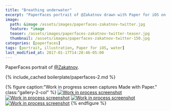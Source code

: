 ```yaml
---
title: "Breathing underwater"
excerpt: "PaperFaces portrait of @Zakatnov drawn with Paper for iOS on an iPad."
image: 
  path: &image /assets/images/paperfaces-zakatnov-twitter.jpg 
  feature: *image
  teaser: /assets/images/paperfaces-zakatnov-twitter-teaser.jpg
  thumbnail: /assets/images/paperfaces-zakatnov-twitter-150.jpg
categories: [paperfaces]
tags: [portrait, illustration, Paper for iOS, water]
last_modified_at: 2017-01-17T14:20:46-05:00
---
```


PaperFaces portrait of [@Zakatnov](https://twitter.com/Zakatnov).

{% include_cached boilerplate/paperfaces-2.md %}

{% figure caption:"Work in progress screen captures Made with Paper." class:"gallery-2-col" %}
[![Work in process screenshot](/assets/images/paperfaces-zakatnov-process-1-600.jpg)](/assets/images/paperfaces-zakatnov-process-1-lg.jpg)
[![Work in process screenshot](/assets/images/paperfaces-zakatnov-process-2-600.jpg)](/assets/images/paperfaces-zakatnov-process-2-lg.jpg)
[![Work in process screenshot](/assets/images/paperfaces-zakatnov-process-3-600.jpg)](/assets/images/paperfaces-zakatnov-process-3-lg.jpg)
[![Work in process screenshot](/assets/images/paperfaces-zakatnov-process-4-600.jpg)](/assets/images/paperfaces-zakatnov-process-4-lg.jpg)
{% endfigure %}
